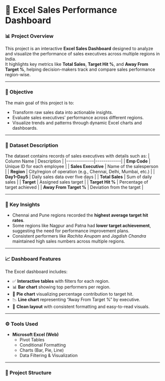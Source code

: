 # 🧮 Excel Sales Performance Dashboard

### 📊 Project Overview
This project is an interactive **Excel Sales Dashboard** designed to analyze and visualize the performance of sales executives across multiple regions in India.  
It highlights key metrics like **Total Sales**, **Target Hit %**, and **Away From Target %**, helping decision-makers track and compare sales performance region-wise.

---

### 🎯 Objective
The main goal of this project is to:
- Transform raw sales data into actionable insights.
- Evaluate sales executives' performance across different regions.
- Visualize trends and patterns through dynamic Excel charts and dashboards.

---

### 🧩 Dataset Description
The dataset contains records of sales executives with details such as:
| Column Name | Description |
|--------------|-------------|
| **Emp Code** | Unique ID for each employee |
| **Sales Executive** | Name of the salesperson |
| **Region** | City/region of operation (e.g., Chennai, Delhi, Mumbai, etc.) |
| **Day1–Day5** | Daily sales data over five days |
| **Total Sales** | Sum of daily sales |
| **Target** | Assigned sales target |
| **Target Hit %** | Percentage of target achieved |
| **Away From Target %** | Deviation from the target |

---

### 🧠 Key Insights
- Chennai and Pune regions recorded the **highest average target hit rates**.  
- Some regions like Nagpur and Patna had **lower target achievement**, suggesting the need for performance improvement plans.  
- Consistent performers like *Rachita Anupam* and *Jagdish Chandra* maintained high sales numbers across multiple regions.

---

### 📈 Dashboard Features
The Excel dashboard includes:
- ✅ **Interactive tables** with filters for each region.  
- 📊 **Bar chart** showing top performers per region.  
- 🥧 **Pie chart** visualizing percentage contribution to target hit.  
- 📉 **Line chart** representing “Away From Target %” by executive.  
- 🎨 **Clean layout** with consistent formatting and easy-to-read visuals.

---

### ⚙️ Tools Used
- **Microsoft Excel (Web)**  
  - Pivot Tables  
  - Conditional Formatting  
  - Charts (Bar, Pie, Line)  
  - Data Filtering & Visualization  

---

### 📂 Project Structure
